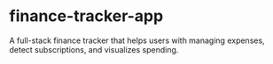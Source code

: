 # finance-tracker-app
A full-stack finance tracker that helps users with managing expenses, detect subscriptions, and visualizes spending.
